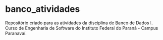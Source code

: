 # banco_atividades

Repositório criado para as atividades da disciplina de Banco de Dados I.
Curso de Engenharia de Software do Instituto Federal do Paraná - Campus Paranavaí.
